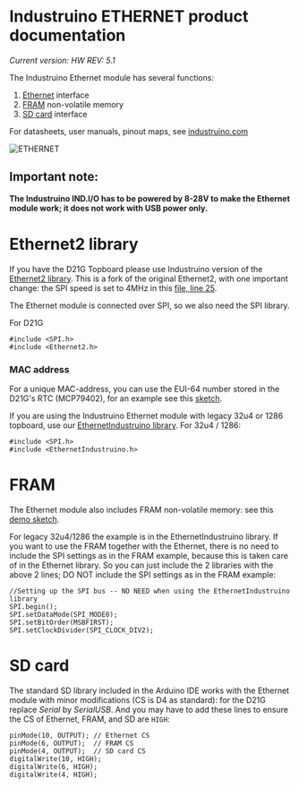 # Industruino ETHERNET product documentation

*Current version: HW REV: 5.1*

The Industruino Ethernet module has several functions:
1. [Ethernet](#ethernet2-library) interface
2. [FRAM](#fram) non-volatile memory
3. [SD card](#sd-card) interface


For datasheets, user manuals, pinout maps, see [industruino.com](https://industruino.com/page/techcentre)

![ETHERNET](https://industruino.com/website/image/product.template/10_1e844ce/image)


## Important note:

**The Industruino IND.I/O has to be powered by 8-28V to make the Ethernet module work; it does not work with USB power only.**


# Ethernet2 library

If you have the D21G Topboard please use Industruino version of the [Ethernet2 library](https://github.com/Industruino/Ethernet2). This is a fork of the original Ethernet2, with one important change: the SPI speed is set to 4MHz in this [file, line 25](https://github.com/Industruino/Ethernet2/blob/master/src/utility/w5500.cpp).

The Ethernet module is connected over SPI, so we also need the SPI library.

For D21G
```
#include <SPI.h>
#include <Ethernet2.h>
```

### MAC address

For a unique MAC-address, you can use the EUI-64 number stored in the D21G's RTC (MCP79402), for an example see this [sketch](https://github.com/Industruino/democode/blob/master/MACfromRTC/MACfromRTC.ino).


If you are using the Industruino Ethernet module with legacy 32u4 or 1286 topboard, use our [EthernetIndustruino library](https://github.com/Industruino/EthernetIndustruino).  For 32u4 / 1286:
```
#include <SPI.h>
#include <EthernetIndustruino.h>
```

# FRAM

The Ethernet module also includes FRAM non-volatile memory: see this [demo sketch](https://github.com/Industruino/democode/tree/master/fram_D21G). 


For legacy 32u4/1286 the example is in the EthernetIndustruino library. If you want to use the FRAM together with the Ethernet, there is no need to include the SPI settings as in the FRAM example, because this is taken care of in the Ethernet library. So you can just include the 2 libraries with the above 2 lines; DO NOT include the SPI settings as in the FRAM example:
```
//Setting up the SPI bus -- NO NEED when using the EthernetIndustruino library
SPI.begin();
SPI.setDataMode(SPI_MODE0); 
SPI.setBitOrder(MSBFIRST);
SPI.setClockDivider(SPI_CLOCK_DIV2);
```

# SD card

The standard SD library included in the Arduino IDE works with the Ethernet module with minor modifications (CS is D4 as standard): for the D21G replace *Serial* by *SerialUSB*. And you may have to add these lines to ensure the CS of Ethernet, FRAM, and SD are `HIGH`:
```
pinMode(10, OUTPUT); // Ethernet CS
pinMode(6, OUTPUT);  // FRAM CS
pinMode(4, OUTPUT);  // SD card CS
digitalWrite(10, HIGH);
digitalWrite(6, HIGH);
digitalWrite(4, HIGH);
```

